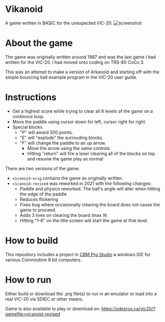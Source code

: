 # Vikanoid
A game written in BASIC for the unexpected VIC-20.
![screenshot](https://sdesros.ca/vic20/content/vicanoid-revised.png?v=34)

# About the game
The game was originally written around 1987 and was the last game I had written for the VIC-20. I had moved onto coding on TRS-80 CoCo 3.

This was an attempt to make a version of Arkanoid and starting off with the simple bouncing ball example program in the VIC-20 user guide.

# Instructions
* Get a highest score while trying to clear all 8 levels of the game on a continous loop.
* Move the paddle using cursor down for left, cursor right for right.
* Special blocks
  * "P" will award 500 points.
  * "E" will "explode" the surrouding blocks.
  * "F" will change the paddle to an up arrow.
    * Move the arrow using the same controls
    * Hitting "return" will fire a laser clearing all of the blocks on top and resume the game play as normal

There are two versions of the game: 
* `vicanoid-orig` contains the game as originally written.
* `vicanoid-revised` was reworked in 2021 with the following changes:
  * Paddle and physics reworked.  The ball's angle will alter when hitting the edge of the paddle
  * Reduces flickering
  * Fixes bug where occasionally clearing the board does not cause the game to proceed.
  * Adds 3 lives on clearing the board (max 9)
  * Hitting "1-8" on the title screen will start the game at that level.

# How to build
This repository includes a project in [CBM Prg Studio](http://www.ajordison.co.uk/) a windows IDE for various Commodore 8 bit computers.

# How to run
Either build or download the .prg file(s) to run in an emulator or load into a real VIC-20 via SDIEC or other means.

Game is also available to play or download on: https://sdesros.ca/vic20/?gamefile=vicanoid-revised

